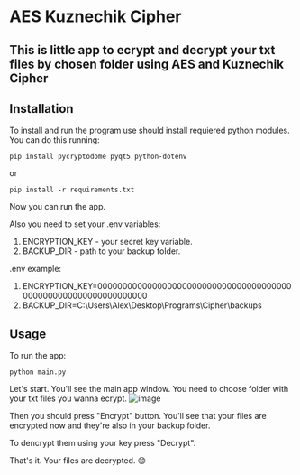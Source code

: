 # AES Kuznechik Cipher
## This is little app to ecrypt and decrypt your txt files by chosen folder using AES and Kuznechik Cipher

## Installation
To install and run the program use should install requiered python modules. You can do this running:
```shell
pip install pycryptodome pyqt5 python-dotenv
```
or 
```shell
pip install -r requirements.txt
```
Now you can run the app.

Also you need to set your .env variables:
1. ENCRYPTION_KEY - your secret key variable.
2. BACKUP_DIR - path to your backup folder.

.env example:
1. ENCRYPTION_KEY=0000000000000000000000000000000000000000000000000000000000000000
2. BACKUP_DIR=C:\Users\Alex\Desktop\Programs\Cipher\backups

## Usage
To run the app:
```shell
python main.py
```
Let's start. You'll see the main app window. You need to choose folder with your txt files you wanna ecrypt.
![image](https://github.com/user-attachments/assets/179e2c0c-770c-4aaf-814b-7986182650e6)

Then you should press "Encrypt" button. You'll see that your files are encrypted now and they're also in your backup folder.

To dencrypt them using your key press "Decrypt".

That's it. Your files are decrypted. 😊
